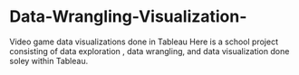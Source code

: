# Data-Wrangling-Visualization-
Video game data visualizations done in Tableau 
Here is a school project consisting of data exploration , data wrangling, and data visualization done soley within Tableau.
